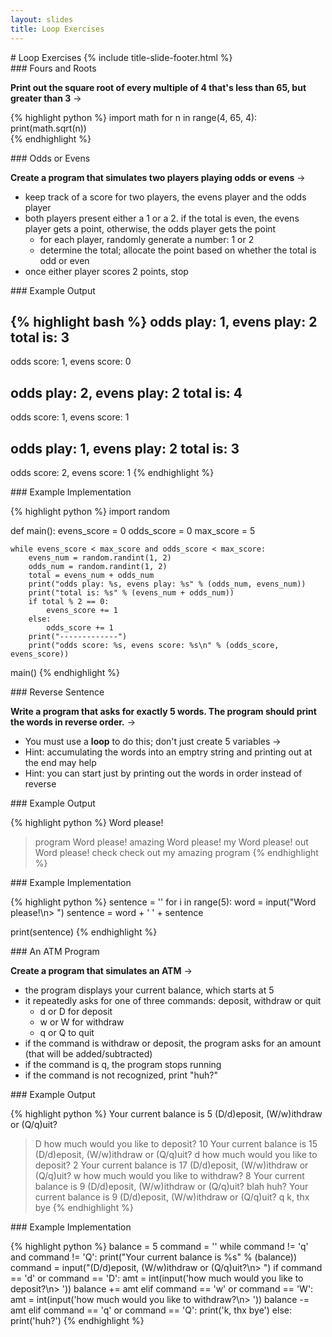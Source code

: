```yaml
---
layout: slides
title: Loop Exercises 
---
```

<section markdown="block" class="title-slide">
# Loop Exercises
{% include title-slide-footer.html %}
</section>

<section markdown="block">
### Fours and Roots

__Print out the square root of every multiple of 4 that's less than 65, but greater than 3__ &rarr;

<div class="incremental" markdown="block">

{% highlight python %}
import math
for n in range(4, 65, 4):
    print(math.sqrt(n))    
{% endhighlight %}
</div>
</section>

<section markdown="block">
### Odds or Evens

__Create a program that simulates two players playing odds or evens__ &rarr;

* keep track of a score for two players, the evens player and the odds player
* both players present either a 1 or a 2.  if the total is even, the evens player gets a point, otherwise, the odds player gets the point
	* for each player, randomly generate a number: 1 or 2
	* determine the total; allocate the point based on whether the total is odd or even
* once either player scores 2 points, stop
</section>


<section markdown="block">
### Example Output

{% highlight bash %}
odds play: 1, evens play: 2
total is: 3
-------------
odds score: 1, evens score: 0

odds play: 2, evens play: 2
total is: 4
-------------
odds score: 1, evens score: 1

odds play: 1, evens play: 2
total is: 3
-------------
odds score: 2, evens score: 1
{% endhighlight %}
</section>

<section markdown="block">
### Example Implementation

{% highlight python %}
import random

def main():
    evens_score = 0
    odds_score = 0
    max_score = 5

    while evens_score < max_score and odds_score < max_score:
        evens_num = random.randint(1, 2)
        odds_num = random.randint(1, 2)
        total = evens_num + odds_num
        print("odds play: %s, evens play: %s" % (odds_num, evens_num))
        print("total is: %s" % (evens_num + odds_num))
        if total % 2 == 0:
            evens_score += 1
        else:
            odds_score += 1
        print("-------------")
        print("odds score: %s, evens score: %s\n" % (odds_score, evens_score))

main()
{% endhighlight %}
</section>

<section markdown="block">
### Reverse Sentence

__Write a program that asks for exactly 5 words.  The program should print the words in reverse order.__ &rarr;

* You must use a __loop__ to do this; don't just create 5 variables &rarr;  
* Hint:  accumulating the words into an emptry string and printing out at the end may help
* Hint:  you can start just by printing out the words in order instead of reverse

</section>

<section markdown="block">
###  Example Output

{% highlight python %}
Word please!
> program
Word please!
> amazing
Word please!
> my
Word please!
> out
Word please!
> check
check out my amazing program
{% endhighlight %}
</section>

<section markdown="block">
###  Example Implementation

{% highlight python %}
sentence = ''
for i in range(5):
    word = input("Word please!\n> ")
    sentence = word + ' ' + sentence

print(sentence)
{% endhighlight %}
</section>

<section markdown="block">
### An ATM Program

__Create a program that simulates an ATM__ &rarr;

* the program displays your current balance, which starts at 5
* it repeatedly asks for one of three commands: deposit, withdraw or quit
	* d or D for deposit
	* w or W for withdraw
	* q or Q to quit
* if the command is withdraw or deposit, the program asks for an amount (that will be added/subtracted)
* if the command is q, the program stops running
* if the command is not recognized, print "huh?"
</section>

<section markdown="block">
### Example Output 

{% highlight python %}
Your current balance is 5
(D/d)eposit, (W/w)ithdraw or (Q/q)uit?
> D
how much would you like to deposit?
> 10
Your current balance is 15
(D/d)eposit, (W/w)ithdraw or (Q/q)uit?
> d
how much would you like to deposit?
> 2
Your current balance is 17
(D/d)eposit, (W/w)ithdraw or (Q/q)uit?
> w
how much would you like to withdraw?
> 8
Your current balance is 9
(D/d)eposit, (W/w)ithdraw or (Q/q)uit?
> blah
huh?
Your current balance is 9
(D/d)eposit, (W/w)ithdraw or (Q/q)uit?
> q
k, thx bye
{% endhighlight %}
</section>


<section markdown="block">
### Example Implementation

{% highlight python %}
balance = 5
command = ''
while command != 'q' and command != 'Q':
    print("Your current balance is %s" % (balance))
    command = input("(D/d)eposit, (W/w)ithdraw or (Q/q)uit?\n> ")
    if command == 'd' or command == 'D':
        amt = int(input('how much would you like to deposit?\n> '))
        balance += amt
    elif command == 'w' or command == 'W':
        amt = int(input('how much would you like to withdraw?\n> '))
        balance -= amt
    elif command == 'q' or command == 'Q':
        print('k, thx bye')
    else:
        print('huh?')
{% endhighlight %}
</section>
